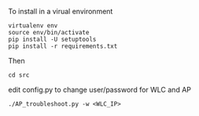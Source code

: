 To install in a virual environment

```
virtualenv env
source env/bin/activate
pip install -U setuptools
pip install -r requirements.txt 
```

Then
```
cd src
```

edit config.py to change user/password for WLC and AP

```
./AP_troubleshoot.py -w <WLC_IP>
```

